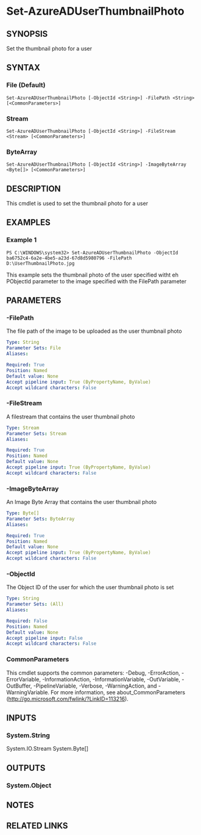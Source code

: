 ﻿---
external help file: Microsoft.Open.AzureAD16.Graph.PowerShell.Custom.dll-Help.xml
online version: 
schema: 2.0.0
ms.reviewer: rodejo
ms.custom: iamfeature=PowerShell
---

# Set-AzureADUserThumbnailPhoto

## SYNOPSIS
Set the thumbnail photo for a user

## SYNTAX

### File (Default)
```
Set-AzureADUserThumbnailPhoto [-ObjectId <String>] -FilePath <String> [<CommonParameters>]
```

### Stream
```
Set-AzureADUserThumbnailPhoto [-ObjectId <String>] -FileStream <Stream> [<CommonParameters>]
```

### ByteArray
```
Set-AzureADUserThumbnailPhoto [-ObjectId <String>] -ImageByteArray <Byte[]> [<CommonParameters>]
```

## DESCRIPTION
This cmdlet is used to set the thumbnail photo for a user

## EXAMPLES

### Example 1
```
PS C:\WINDOWS\system32> Set-AzureADUserThumbnailPhoto -ObjectId ba6752c4-6a2e-4be5-a23d-67d8d5980796 -FilePath D:\UserThumbnailPhoto.jpg
```

This example sets the thumbnail photo of the user specified witht eh PObjectId parameter to the image specified with the FilePath parameter

## PARAMETERS

### -FilePath
The file path of the image to be uploaded as the user thumbnail photo

```yaml
Type: String
Parameter Sets: File
Aliases: 

Required: True
Position: Named
Default value: None
Accept pipeline input: True (ByPropertyName, ByValue)
Accept wildcard characters: False
```

### -FileStream
A filestream that contains the user thumbnail photo
```yaml
Type: Stream
Parameter Sets: Stream
Aliases: 

Required: True
Position: Named
Default value: None
Accept pipeline input: True (ByPropertyName, ByValue)
Accept wildcard characters: False
```

### -ImageByteArray
An Image Byte Array that contains the user thumbnail photo

```yaml
Type: Byte[]
Parameter Sets: ByteArray
Aliases: 

Required: True
Position: Named
Default value: None
Accept pipeline input: True (ByPropertyName, ByValue)
Accept wildcard characters: False
```

### -ObjectId
The Object ID of the user for which the user thumbnail photo is set

```yaml
Type: String
Parameter Sets: (All)
Aliases: 

Required: False
Position: Named
Default value: None
Accept pipeline input: False
Accept wildcard characters: False
```

### CommonParameters
This cmdlet supports the common parameters: -Debug, -ErrorAction, -ErrorVariable, -InformationAction, -InformationVariable, -OutVariable, -OutBuffer, -PipelineVariable, -Verbose, -WarningAction, and -WarningVariable. For more information, see about_CommonParameters (http://go.microsoft.com/fwlink/?LinkID=113216).

## INPUTS

### System.String
System.IO.Stream
System.Byte[]

## OUTPUTS

### System.Object

## NOTES

## RELATED LINKS

